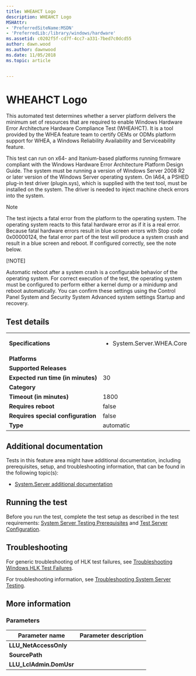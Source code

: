 ```yaml
---
title: WHEAHCT Logo
description: WHEAHCT Logo
MSHAttr:
- 'PreferredSiteName:MSDN'
- 'PreferredLib:/library/windows/hardware'
ms.assetid: c0202f5f-cd7f-4cc7-a331-7bed7c0dcd55
author: dawn.wood
ms.author: dawnwood
ms.date: 11/05/2018
ms.topic: article


---
```


# <span id="p_hlk_test.3bdbdbc2-7165-445f-82f5-c413cb480e77"></span>WHEAHCT Logo


This automated test determines whether a server platform delivers the minimum set of resources that are required to enable Windows Hardware Error Architecture Hardware Compliance Test (WHEAHCT). It is a tool provided by the WHEA feature team to certify OEMs or ODMs platform support for WHEA, a Windows Reliability Availability and Serviceability feature.

This test can run on x64- and Itanium-based platforms running firmware compliant with the Windows Hardware Error Architecture Platform Design Guide. The system must be running a version of Windows Server 2008 R2 or later version of the Windows Server operating system. On IA64, a PSHED plug-in test driver (plugin.sys), which is supplied with the test tool, must be installed on the system. The driver is needed to inject machine check errors into the system.

> [!NOTE]
> 
> The test injects a fatal error from the platform to the operating system. The operating system reacts to this fatal hardware error as if it is a real error. Because fatal hardware errors result in blue screen errors with Stop code 0x00000124, the fatal error part of the test will produce a system crash and result in a blue screen and reboot. If configured correctly, see the note below.
> 
> [!NOTE]
> 
> Automatic reboot after a system crash is a configurable behavior of the operating system. For correct execution of the test, the operating system must be configured to perform either a kernel dump or a minidump and reboot automatically. You can confirm these settings using the Control Panel System and Security System Advanced system settings Startup and recovery.



## Test details

|||
|---|---|
| **Specifications**  | <ul><li>System.Server.WHEA.Core</li></ul> |  
| **Platforms**   | <ul></ul> |
| **Supported Releases** |  |
|**Expected run time (in minutes)**| 30 |
|**Category**|  |
|**Timeout (in minutes)**| 1800 |
|**Requires reboot**| false |
|**Requires special configuration**| false |
|**Type**| automatic |



## <span id="Additional_documentation"></span><span id="additional_documentation"></span><span id="ADDITIONAL_DOCUMENTATION"></span>Additional documentation


Tests in this feature area might have additional documentation, including prerequisites, setup, and troubleshooting information, that can be found in the following topic(s):

-   [System.Server additional documentation](system-server-additional-documentation.md)

## <span id="Running_the_test"></span><span id="running_the_test"></span><span id="RUNNING_THE_TEST"></span>Running the test


Before you run the test, complete the test setup as described in the test requirements: [System Server Testing Prerequisites](system-server-testing-prerequisites.md) and [Test Server Configuration](test-server-configuration.md).

## <span id="Troubleshooting"></span><span id="troubleshooting"></span><span id="TROUBLESHOOTING"></span>Troubleshooting


For generic troubleshooting of HLK test failures, see [Troubleshooting Windows HLK Test Failures](../user/troubleshooting-windows-hlk-test-failures.md).

For troubleshooting information, see [Troubleshooting System Server Testing](troubleshooting-system-server-testing.md).

## <span id="More_information"></span><span id="more_information"></span><span id="MORE_INFORMATION"></span>More information


### <span id="Parameters"></span><span id="parameters"></span><span id="PARAMETERS"></span>Parameters

| Parameter name           | Parameter description |
|--------------------------|-----------------------|
| **LLU\_NetAccessOnly**   |                       |
| **SourcePath**           |                       |
| **LLU\_LclAdmin.DomUsr** |                       |












